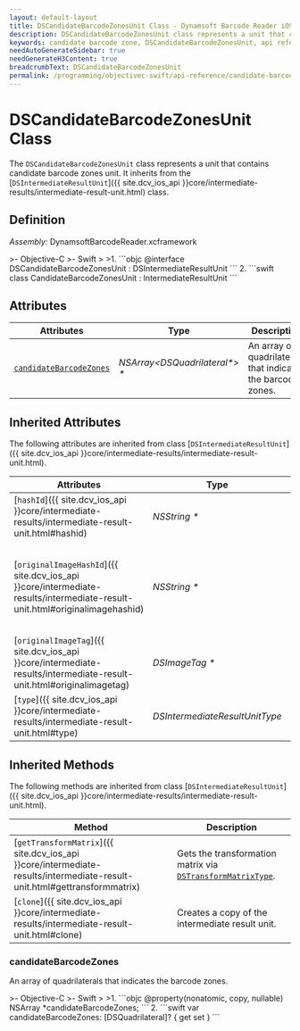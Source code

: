 ```yaml
---
layout: default-layout
title: DSCandidateBarcodeZonesUnit Class - Dynamsoft Barcode Reader iOS Edition
description: DSCandidateBarcodeZonesUnit class represents a unit that contains candidate barcode zones unit. It inherits from the DSIntermediateResultUnit class.
keywords: candidate barcode zone, DSCandidateBarcodeZonesUnit, api reference
needAutoGenerateSidebar: true
needGenerateH3Content: true
breadcrumbText: DSCandidateBarcodeZonesUnit
permalink: /programming/objectivec-swift/api-reference/candidate-barcode-zones-unit-v10.0.21.html
---
```


# DSCandidateBarcodeZonesUnit Class

The `DSCandidateBarcodeZonesUnit` class represents a unit that contains candidate barcode zones unit. It inherits from the [`DSIntermediateResultUnit`]({{ site.dcv_ios_api }}core/intermediate-results/intermediate-result-unit.html) class.

## Definition

*Assembly:* DynamsoftBarcodeReader.xcframework

<div class="sample-code-prefix"></div>
>- Objective-C
>- Swift
>
>1. 
```objc
@interface DSCandidateBarcodeZonesUnit : DSIntermediateResultUnit
```
2. 
```swift
class CandidateBarcodeZonesUnit : IntermediateResultUnit
```

## Attributes

| Attributes | Type | Description |
| ---------- | ---- | ----------- |
| [`candidateBarcodeZones`](#candidatebarcodezones) | *NSArray<DSQuadrilateral\*> \** |An array of quadrilaterals that indicates the barcode zones. |

## Inherited Attributes

The following attributes are inherited from class [`DSIntermediateResultUnit`]({{ site.dcv_ios_api }}core/intermediate-results/intermediate-result-unit.html).

| Attributes | Type | Description |
| ---------- | ---- | ----------- |
| [`hashId`]({{ site.dcv_ios_api }}core/intermediate-results/intermediate-result-unit.html#hashid) | *NSString \** | The hash ID of the unit. |
| [`originalImageHashId`]({{ site.dcv_ios_api }}core/intermediate-results/intermediate-result-unit.html#originalimagehashid) | *NSString \** | The hash ID of the original image. You can use this ID to get the original image via [`DSIntermediateResultManager`]({{ site.dcv_ios_api }}core/intermediate-results/intermediate-result-manager.html) class. |
| [`originalImageTag`]({{ site.dcv_ios_api }}core/intermediate-results/intermediate-result-unit.html#originalimagetag) | *DSImageTag \** | The image tag of the original image. |
| [`type`]({{ site.dcv_ios_api }}core/intermediate-results/intermediate-result-unit.html#type) | *DSIntermediateResultUnitType* | The type of the intermediate result unit. |

## Inherited Methods

The following methods are inherited from class [`DSIntermediateResultUnit`]({{ site.dcv_ios_api }}core/intermediate-results/intermediate-result-unit.html).

| Method | Description |
|------- |-------------|
| [`getTransformMatrix`]({{ site.dcv_ios_api }}core/intermediate-results/intermediate-result-unit.html#gettransformmatrix) | Gets the transformation matrix via [`DSTransformMatrixType`]({{site.dcv_enumerations}}core/transform-matrix-type.html). |
| [`clone`]({{ site.dcv_ios_api }}core/intermediate-results/intermediate-result-unit.html#clone) | Creates a copy of the intermediate result unit. |

### candidateBarcodeZones

An array of quadrilaterals that indicates the barcode zones.

<div class="sample-code-prefix"></div>
>- Objective-C
>- Swift
>
>1. 
```objc
@property(nonatomic, copy, nullable) NSArray<DSQuadrilateral *> *candidateBarcodeZones;
```
2. 
```swift
var candidateBarcodeZones: [DSQuadrilateral]? { get set }
```
